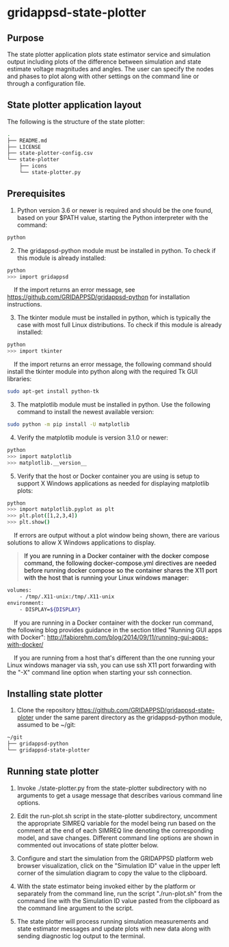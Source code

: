 # gridappsd-state-plotter

## Purpose

The state plotter application plots state estimator service and simulation output including plots of the difference between simulation and state estimate voltage magnitudes and angles.  The user can specify the nodes and phases to plot along with other settings on the command line or through a configuration file.


## State plotter application layout

The following is the structure of the state plotter:

```` bash
.
├── README.md
├── LICENSE
├── state-plotter-config.csv
└── state-plotter
    ├── icons
    └── state-plotter.py
````


## Prerequisites

1. Python version 3.6 or newer is required and should be the one found, based on your $PATH value, starting the Python interpreter with the command:

```` bash
python
````

2. The gridappsd-python module must be installed in python.  To check if this module is already installed:

```` bash
python
>>> import gridappsd
````

&nbsp;&nbsp;&nbsp;&nbsp;If the import returns an error message, see <https://github.com/GRIDAPPSD/gridappsd-python> for installation instructions.

3. The tkinter module must be installed in python, which is typically the case with most full Linux distributions.  To check if this module is already installed:

```` bash
python
>>> import tkinter
````

&nbsp;&nbsp;&nbsp;&nbsp;If the import returns an error message, the following command should install the tkinter module into python along with the required Tk GUI libraries:

```` bash
sudo apt-get install python-tk
````

3. The matplotlib module must be installed in python.  Use the following command to install the newest available version:

```` bash
sudo python -m pip install -U matplotlib
````

4. Verify the matplotlib module is version 3.1.0 or newer:

```` bash
python
>>> import matplotlib
>>> matplotlib.__version__
````

5. Verify that the host or Docker container you are using is setup to support X Windows applications as needed for displaying matplotlib plots:

```` bash
python
>>> import matplotlib.pyplot as plt
>>> plt.plot([1,2,3,4])
>>> plt.show()
````

&nbsp;&nbsp;&nbsp;&nbsp;If errors are output without a plot window being shown, there are various solutions to allow X Windows applications to display.

> <font color="black">If you are running in a Docker container with the docker compose command, the following docker-compose.yml directives are needed before running docker compose so the container shares the X11 port with the host that is running your Linux windows manager:</font>

```` bash
volumes:
    - /tmp/.X11-unix:/tmp/.X11-unix
environment:
    - DISPLAY=${DISPLAY}
````

&nbsp;&nbsp;&nbsp;&nbsp;If you are running in a Docker container with the docker run command, the following blog provides guidance in the section titled "Running GUI apps with Docker": <http://fabiorehm.com/blog/2014/09/11/running-gui-apps-with-docker/>

&nbsp;&nbsp;&nbsp;&nbsp;If you are running from a host that's different than the one running your Linux windows manager via ssh, you can use ssh X11 port forwarding with the "-X" command line option when starting your ssh connection.



## Installing state plotter

1. Clone the repository <https://github.com/GRIDAPPSD/gridappsd-state-ploter> under the same parent directory as the gridappsd-python module, assumed to be ~/git:

```` bash
~/git
├── gridappsd-python
└── gridappsd-state-plotter
````


## Running state plotter

1. Invoke ./state-plotter.py from the state-plotter subdirectory with no arguments to get a usage message that describes various command line options.

2. Edit the run-plot.sh script in the state-plotter subdirectory, uncomment the appropriate SIMREQ variable for the model being run based on the comment at the end of each SIMREQ line denoting the corresponding model, and save changes. Different command line options are shown in commented out invocations of state plotter below.

3. Configure and start the simulation from the GRIDAPPSD platform web browser visualization, click on the "Simulation ID" value in the upper left corner of the simulation diagram to copy the value to the clipboard.

3. With the state estimator being invoked either by the platform or separately from the command line, run the script "./run-plot.sh" from the command line with the Simulation ID value pasted from the clipboard as the command line argument to the script.

4. The state plotter will process running simulation measurements and state estimator messages and update plots with new data along with sending diagnostic log output to the terminal.

